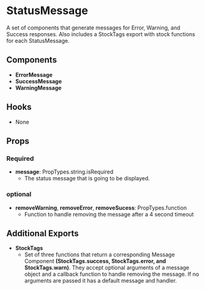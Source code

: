# StatusMessage

A set of components that generate messages for Error, Warning, and Success responses. Also includes a StockTags export with stock functions for each StatusMessage.

## Components

- **ErrorMessage**
- **SuccessMessage**
- **WarningMessage**

## Hooks

- None

## Props

### Required

- **message**: PropTypes.string.isRequired
  - The status message that is going to be displayed.

### optional

- **removeWarning**, **removeError**, **removeSucess**: PropTypes.function
  - Function to handle removing the message after a 4 second timeout

## Additional Exports

- **StockTags**
  - Set of three functions that return a corresponding Message Component **(StockTags.success, StockTags.error, and StockTags.warn)**. They accept optional arguments of a message object and a callback function to handle removing the message. If no arguments are passed it has a default message and handler.
